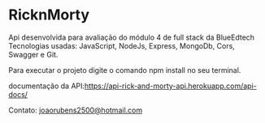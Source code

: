 # RicknMorty

Api desenvolvida para avaliação do módulo 4 de full stack da BlueEdtech
Tecnologias usadas: JavaScript, NodeJs, Express, MongoDb, Cors, Swagger e Git.

Para executar o projeto digite o comando npm install no seu terminal.

documentação da API:https://api-rick-and-morty-api.herokuapp.com/api-docs/

Contato: joaorubens2500@hotmail.com